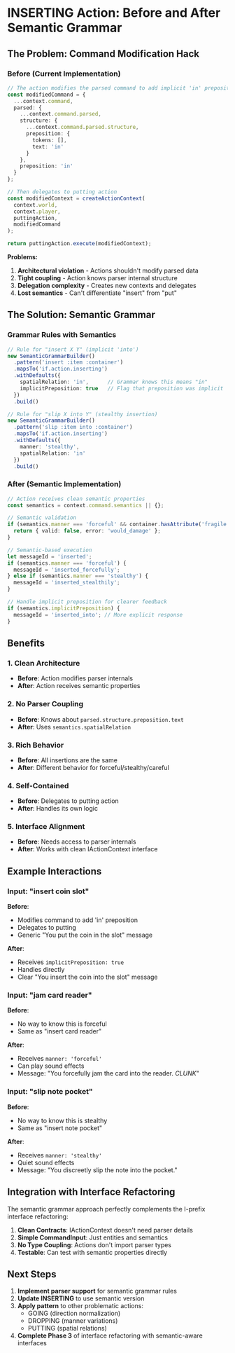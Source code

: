 # INSERTING Action: Before and After Semantic Grammar

## The Problem: Command Modification Hack

### Before (Current Implementation)
```typescript
// The action modifies the parsed command to add implicit 'in' preposition
const modifiedCommand = {
  ...context.command,
  parsed: {
    ...context.command.parsed,
    structure: {
      ...context.command.parsed.structure,
      preposition: { 
        tokens: [], 
        text: 'in' 
      }
    },
    preposition: 'in'
  }
};

// Then delegates to putting action
const modifiedContext = createActionContext(
  context.world,
  context.player,
  puttingAction,
  modifiedCommand
);

return puttingAction.execute(modifiedContext);
```

**Problems:**
1. **Architectural violation** - Actions shouldn't modify parsed data
2. **Tight coupling** - Action knows parser internal structure
3. **Delegation complexity** - Creates new contexts and delegates
4. **Lost semantics** - Can't differentiate "insert" from "put"

## The Solution: Semantic Grammar

### Grammar Rules with Semantics
```typescript
// Rule for "insert X Y" (implicit 'into')
new SemanticGrammarBuilder()
  .pattern('insert :item :container')
  .mapsTo('if.action.inserting')
  .withDefaults({
    spatialRelation: 'in',      // Grammar knows this means "in"
    implicitPreposition: true   // Flag that preposition was implicit
  })
  .build()

// Rule for "slip X into Y" (stealthy insertion)
new SemanticGrammarBuilder()
  .pattern('slip :item into :container')
  .mapsTo('if.action.inserting')
  .withDefaults({
    manner: 'stealthy',
    spatialRelation: 'in'
  })
  .build()
```

### After (Semantic Implementation)
```typescript
// Action receives clean semantic properties
const semantics = context.command.semantics || {};

// Semantic validation
if (semantics.manner === 'forceful' && container.hasAttribute('fragile')) {
  return { valid: false, error: 'would_damage' };
}

// Semantic-based execution
let messageId = 'inserted';
if (semantics.manner === 'forceful') {
  messageId = 'inserted_forcefully';
} else if (semantics.manner === 'stealthy') {
  messageId = 'inserted_stealthily';
}

// Handle implicit preposition for clearer feedback
if (semantics.implicitPreposition) {
  messageId = 'inserted_into'; // More explicit response
}
```

## Benefits

### 1. Clean Architecture
- **Before**: Action modifies parser internals
- **After**: Action receives semantic properties

### 2. No Parser Coupling
- **Before**: Knows about `parsed.structure.preposition.text`
- **After**: Uses `semantics.spatialRelation`

### 3. Rich Behavior
- **Before**: All insertions are the same
- **After**: Different behavior for forceful/stealthy/careful

### 4. Self-Contained
- **Before**: Delegates to putting action
- **After**: Handles its own logic

### 5. Interface Alignment
- **Before**: Needs access to parser internals
- **After**: Works with clean IActionContext interface

## Example Interactions

### Input: "insert coin slot"
**Before**: 
- Modifies command to add 'in' preposition
- Delegates to putting
- Generic "You put the coin in the slot" message

**After**:
- Receives `implicitPreposition: true`
- Handles directly
- Clear "You insert the coin into the slot" message

### Input: "jam card reader"
**Before**:
- No way to know this is forceful
- Same as "insert card reader"

**After**:
- Receives `manner: 'forceful'`
- Can play sound effects
- Message: "You forcefully jam the card into the reader. *CLUNK*"

### Input: "slip note pocket"
**Before**:
- No way to know this is stealthy
- Same as "insert note pocket"

**After**:
- Receives `manner: 'stealthy'`
- Quiet sound effects
- Message: "You discreetly slip the note into the pocket."

## Integration with Interface Refactoring

The semantic grammar approach perfectly complements the I-prefix interface refactoring:

1. **Clean Contracts**: IActionContext doesn't need parser details
2. **Simple CommandInput**: Just entities and semantics
3. **No Type Coupling**: Actions don't import parser types
4. **Testable**: Can test with semantic properties directly

## Next Steps

1. **Implement parser support** for semantic grammar rules
2. **Update INSERTING** to use semantic version
3. **Apply pattern** to other problematic actions:
   - GOING (direction normalization)
   - DROPPING (manner variations)
   - PUTTING (spatial relations)
4. **Complete Phase 3** of interface refactoring with semantic-aware interfaces